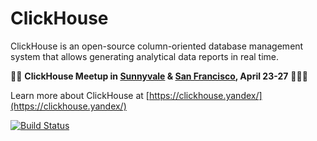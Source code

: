 # ClickHouse
ClickHouse is an open-source column-oriented database management system that allows generating analytical data reports in real time.

🎤🥂 **ClickHouse Meetup in [Sunnyvale](https://www.meetup.com/San-Francisco-Bay-Area-ClickHouse-Meetup/events/248898966/) & [San Francisco](https://www.meetup.com/San-Francisco-Bay-Area-ClickHouse-Meetup/events/249162518/), April 23-27** 🍰🔥🐻

Learn more about ClickHouse at [https://clickhouse.yandex/](https://clickhouse.yandex/)

[![Build Status](https://travis-ci.org/yandex/ClickHouse.svg?branch=master)](https://travis-ci.org/yandex/ClickHouse)
